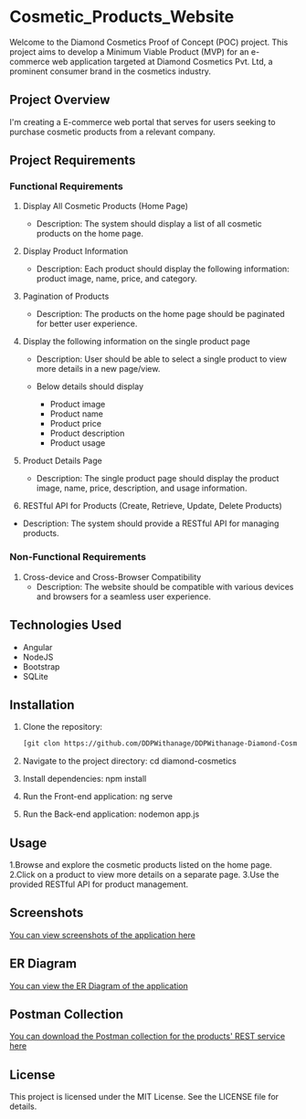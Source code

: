 # Cosmetic_Products_Website
Welcome to the Diamond Cosmetics Proof of Concept (POC) project. This project aims to develop a Minimum Viable Product (MVP) for an e-commerce web application targeted at Diamond Cosmetics Pvt. Ltd, a prominent consumer brand in the cosmetics industry.

## Project Overview
I'm creating a E-commerce web portal that serves for users seeking to purchase cosmetic products from a relevant company. 

## Project Requirements
### Functional Requirements
1. Display All Cosmetic Products (Home Page)
   - Description: The system should display a list of all cosmetic products on the home page.

2. Display Product Information
   - Description: Each product should display the following information: product image, name, price, and category.

3. Pagination of Products
   - Description: The products on the home page should be paginated for better user experience.

4. Display the following information on the single product page
   - Description: User should be able to select a single product to view more details in a new page/view.
     
   - Below details should display
     - Product image
     - Product name
     - Product price
     - Product description
     - Product usage

5. Product Details Page
   - Description: The single product page should display the product image, name, price, description, and usage information.

6.  RESTful API for Products (Create, Retrieve, Update, Delete Products)
   - Description: The system should provide a RESTful API for managing products.

### Non-Functional Requirements
1. Cross-device and Cross-Browser Compatibility
   - Description: The website should be compatible with various devices and browsers for a seamless user experience.

## Technologies Used
- Angular
- NodeJS
- Bootstrap
- SQLite

## Installation
1. Clone the repository:
   ```bash
   [git clon https://github.com/DDPWithanage/DDPWithanage-Diamond-Cosmetics.git](https://github.com/DDPWithanage/Cosmetic_Products_Website.git)

1. Navigate to the project directory:
cd diamond-cosmetics

2. Install dependencies:
npm install

3. Run the Front-end application:
ng serve

4. Run the Back-end application:
nodemon app.js

## Usage
1.Browse and explore the cosmetic products listed on the home page.
2.Click on a product to view more details on a separate page.
3.Use the provided RESTful API for product management.

## Screenshots
[You can view screenshots of the application here](https://drive.google.com/drive/folders/1zyxI0erkxTpF5ynpBAkaXzMdel0vec_k?usp=sharing)

## ER Diagram
[You can view the ER Diagram of the application](https://drive.google.com/file/d/1UvH2-SAjmcHXfnkf7LmTOiikgxrStdp2/view?usp=sharing)

## Postman Collection
[You can download the Postman collection for the products' REST service here](https://drive.google.com/file/d/1lDgCndIqRFfs3nDl-p1tFzk7meETE36g/view?usp=sharing)

## License
This project is licensed under the MIT License. See the LICENSE file for details.
